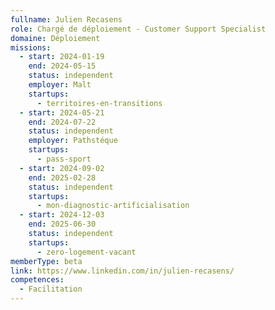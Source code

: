```yaml
---
fullname: Julien Recasens
role: Chargé de déploiement - Customer Support Specialist
domaine: Déploiement
missions:
  - start: 2024-01-19
    end: 2024-05-15
    status: independent
    employer: Malt
    startups:
      - territoires-en-transitions
  - start: 2024-05-21
    end: 2024-07-22
    status: independent
    employer: Pathstéque
    startups:
      - pass-sport
  - start: 2024-09-02
    end: 2025-02-28
    status: independent
    startups:
      - mon-diagnostic-artificialisation
  - start: 2024-12-03
    end: 2025-06-30
    status: independent
    startups:
      - zero-logement-vacant
memberType: beta
link: https://www.linkedin.com/in/julien-recasens/
competences:
  - Facilitation
---
```

